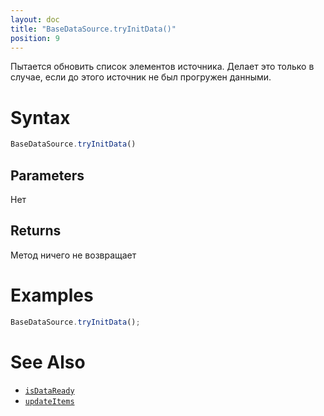 ```yaml
---
layout: doc
title: "BaseDataSource.tryInitData()"
position: 9
---
```


Пытается обновить список элементов источника. Делает это только в случае, если до этого источник не был прогружен данными.

# Syntax

```js
BaseDataSource.tryInitData()
```

## Parameters

Нет

## Returns

Метод ничего не возвращает

# Examples

```js
BaseDataSource.tryInitData();
```

# See Also

* [`isDataReady`](../BaseDataSource.isDataReady/)
* [`updateItems`](../BaseDataSource.updateItems/)
